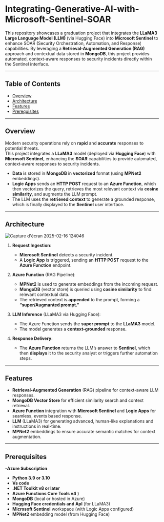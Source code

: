 # Integrating-Generative-AI-with-Microsoft-Sentinel-SOAR


This repository showcases a graduation project that integrates the **LLaMA3 Large Language Model (LLM)** (via Hugging Face) into **Microsoft Sentinel** to enhance SOAR (Security Orchestration, Automation, and Response) capabilities. By leveraging a **Retrieval-Augmented Generation (RAG)** approach and contextual data stored in **MongoDB**, this project provides automated, context-aware responses to security incidents directly within the Sentinel interface.

---

## Table of Contents

- [Overview](#overview)  
- [Architecture](#architecture)  
- [Features](#features)  
- [Prerequisites](#prerequisites)  

---

## Overview

Modern security operations rely on **rapid** and **accurate** responses to potential threats.  
This project integrates a **LLaMA3** model (deployed via **Hugging Face**) with **Microsoft Sentinel**, enhancing the **SOAR** capabilities to provide automated, context-aware responses to security incidents.

- **Data** is stored in **MongoDB** in **vectorized** format (using **MPNet2** embeddings).  
- **Logic Apps** sends an **HTTP POST** request to an **Azure Function**, which then vectorizes the query, retrieves the most relevant context via **cosine similarity**, and augments the LLM prompt.  
- The LLM uses the **retrieved context** to generate a grounded response, which is finally displayed to the **Sentinel** user interface.

---

## Architecture

![Capture d'écran 2025-02-16 124046](https://github.com/user-attachments/assets/a4a81de3-f75b-4abb-9a4d-73b6392dec88)


1. **Request Ingestion**:  
   - **Microsoft Sentinel** detects a security incident.  
   - A **Logic App** is triggered, sending an **HTTP POST** request to the **Azure Function** endpoint.

2. **Azure Function** (RAG Pipeline):  
   - **MPNet2** is used to generate embeddings from the incoming request.   
   - **MongoDB** (vector store) is queried using **cosine similarity** to find relevant contextual data.  
   - The retrieved context is **appended** to the prompt, forming a **“super/Augmanted prompt.”**

3. **LLM Inference** (LLaMA3 via Hugging Face):  
   - The Azure Function sends the **super prompt** to the **LLaMA3** model.  
   - The model generates a **context-grounded** response.

4. **Response Delivery**:  
   - The **Azure Function** returns the LLM’s answer to **Sentinel**, which then **displays** it to the security analyst or triggers further automation steps.

---

## Features

- **Retrieval-Augmented Generation** (RAG) pipeline for context-aware LLM responses.  
- **MongoDB Vector Store** for efficient similarity search and context retrieval.  
- **Azure Function** integration with **Microsoft Sentinel** and **Logic Apps** for seamless, events based response.  
- **LLM** (LLaMA3) for generating advanced, human-like explanations and instructions in real-time.  
- **MPNet2** embeddings to ensure accurate semantic matches for context augmentation.

---

## Prerequisites
-**Azure Subscription**
- **Python 3.9 or 3.10**
- **Vs code**
- **.NET Toolkit v8 or later**
- **Azure Functions Core Tools v4** )  
- **MongoDB** (local or hosted in Azure)  
- **Hugging Face credentials and ApI** (for LLaMA3)  
- **Microsoft Sentinel** workspace (with Logic Apps configured)  
- **MPNet2** embedding model (from Hugging Face)  
